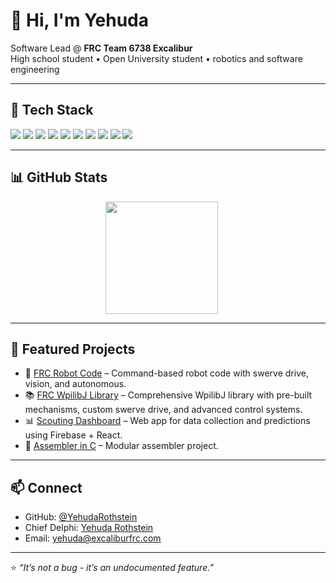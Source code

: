 # 👋 Hi, I'm Yehuda

Software Lead @ **FRC Team 6738 Excalibur**  
High school student • Open University student • robotics and software engineering

---

## 🚀 Tech Stack
<p>
  <img src="https://img.shields.io/badge/Java-ED8B00?style=for-the-badge&logo=openjdk&logoColor=white"/>
  <img src="https://img.shields.io/badge/Python-3776AB?style=for-the-badge&logo=python&logoColor=white"/>
  <img src="https://img.shields.io/badge/C-00599C?style=for-the-badge&logo=c&logoColor=white"/>
  <img src="https://img.shields.io/badge/React-20232A?style=for-the-badge&logo=react&logoColor=61DAFB"/>
  <img src="https://img.shields.io/badge/JavaScript-F7DF1E?style=for-the-badge&logo=javascript&logoColor=black"/>
  <img src="https://img.shields.io/badge/Firebase-FFCA28?style=for-the-badge&logo=firebase&logoColor=black"/>
  <img src="https://img.shields.io/badge/GitHub-181717?style=for-the-badge&logo=github&logoColor=white"/>
  <img src="https://img.shields.io/badge/Linux-FCC624?style=for-the-badge&logo=linux&logoColor=black"/>
  <img src="https://img.shields.io/badge/Ubuntu-E95420?style=for-the-badge&logo=ubuntu&logoColor=white"/>
  <img src="https://img.shields.io/badge/IntelliJ_IDEA-000000?style=for-the-badge&logo=intellij-idea&logoColor=white"/>

</p>

---
## 📊 GitHub Stats

<div align="center">
  <img src="https://github-readme-stats.vercel.app/api?username=yehudarothstein&show_icons=true&theme=tokyonight" height="180" style="margin-right: 20px;" />
</div>


---

## 🤖 Featured Projects
- 🔧 [FRC Robot Code](https://github.com/ExcaliburFRC/Reefscape2025OffSeason) – Command-based robot code with swerve drive, vision, and autonomous.
- 📚 [FRC WpilibJ Library](https://github.com/ExcaliburFRC/ExcaLib) – Comprehensive WpilibJ library with pre-built mechanisms, custom swerve drive, and advanced control systems.
- 📊 [Scouting Dashboard](https://github.com/YehudaRothstein/Scouting-System-REEFSCAPE-2025) – Web app for data collection and predictions using Firebase + React.
- 🧩 [Assembler in C](https://github.com/YehudaRothstein/C-Course-Final-Project) – Modular assembler project.

---

## 📫 Connect
- GitHub: [@YehudaRothstein](https://github.com/yehudarothstein)  
- Chief Delphi: [Yehuda Rothstein](https://www.chiefdelphi.com/u/yehuda/summary)  
- Email: yehuda@excaliburfrc.com

---

⭐️ *“It’s not a bug - it’s an undocumented feature.”*
